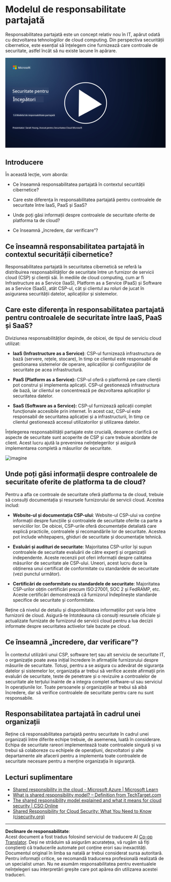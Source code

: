 <!--
CO_OP_TRANSLATOR_METADATA:
{
  "original_hash": "a48db640d80c786b928ca178c414f084",
  "translation_date": "2025-09-04T00:28:43+00:00",
  "source_file": "1.6 Shared responsibility model.md",
  "language_code": "ro"
}
-->
# Modelul de responsabilitate partajată

Responsabilitatea partajată este un concept relativ nou în IT, apărut odată cu dezvoltarea tehnologiilor de cloud computing. Din perspectiva securității cibernetice, este esențial să înțelegem cine furnizează care controale de securitate, astfel încât să nu existe lacune în apărare.

[![Urmărește videoclipul](../../translated_images/1-6_placeholder.e5f314ee81b946d2e99745a3aa36e96432cc432ceaf4b20df35aa84d62ce2408.ro.png)](https://learn-video.azurefd.net/vod/player?id=20bf114b-e90d-428e-ae62-81aa9e9a7175)

## Introducere

În această lecție, vom aborda:

 - Ce înseamnă responsabilitatea partajată în contextul securității cibernetice?
   
 - Care este diferența în responsabilitatea partajată pentru controalele de securitate
   între IaaS, PaaS și SaaS?

 - Unde poți găsi informații despre controalele de securitate oferite de platforma ta de cloud?

 - Ce înseamnă „încredere, dar verificare”?

## Ce înseamnă responsabilitatea partajată în contextul securității cibernetice?

Responsabilitatea partajată în securitatea cibernetică se referă la distribuirea responsabilităților de securitate între un furnizor de servicii cloud (CSP) și clienții săi. În mediile de cloud computing, cum ar fi Infrastructure as a Service (IaaS), Platform as a Service (PaaS) și Software as a Service (SaaS), atât CSP-ul, cât și clientul au roluri de jucat în asigurarea securității datelor, aplicațiilor și sistemelor.

## Care este diferența în responsabilitatea partajată pentru controalele de securitate între IaaS, PaaS și SaaS?

Diviziunea responsabilităților depinde, de obicei, de tipul de serviciu cloud utilizat:

 - **IaaS (Infrastructure as a Service)**: CSP-ul furnizează infrastructura de bază (servere, rețele, stocare), în timp ce clientul este responsabil de gestionarea sistemelor de operare, aplicațiilor și configurațiilor de securitate pe acea infrastructură.
   
 - **PaaS (Platform as a Service):** CSP-ul oferă o platformă pe care clienții pot construi și implementa aplicații. CSP-ul gestionează infrastructura de bază, iar clientul se concentrează pe dezvoltarea aplicațiilor și securitatea datelor.

 - **SaaS (Software as a Service):** CSP-ul furnizează aplicații complet funcționale accesibile prin internet. În acest caz, CSP-ul este responsabil de securitatea aplicației și a infrastructurii, în timp ce clientul gestionează accesul utilizatorilor și utilizarea datelor.

Înțelegerea responsabilității partajate este crucială, deoarece clarifică ce aspecte de securitate sunt acoperite de CSP și care trebuie abordate de client. Acest lucru ajută la prevenirea neînțelegerilor și asigură implementarea completă a măsurilor de securitate.

![imagine](https://github.com/microsoft/Security-101/assets/139931591/7229a633-ec03-44d3-aa74-6c9810f5c47b)

## Unde poți găsi informații despre controalele de securitate oferite de platforma ta de cloud?

Pentru a afla ce controale de securitate oferă platforma ta de cloud, trebuie să consulți documentația și resursele furnizorului de servicii cloud. Acestea includ:

 - **Website-ul și documentația CSP-ului**: Website-ul CSP-ului va conține informații despre funcțiile și controalele de securitate oferite ca parte a serviciilor lor. De obicei, CSP-urile oferă documentație detaliată care explică practicile, controalele și recomandările lor de securitate. Acestea pot include whitepapers, ghiduri de securitate și documentație tehnică.
   
 - **Evaluări și audituri de securitate**: Majoritatea CSP-urilor își supun controalele de securitate evaluării de către experți și organizații independente. Aceste recenzii pot oferi informații despre calitatea măsurilor de securitate ale CSP-ului. Uneori, acest lucru duce la obținerea unui certificat de conformitate cu standardele de securitate (vezi punctul următor).
   
 - **Certificări de conformitate cu standardele de securitate**: Majoritatea CSP-urilor obțin certificări precum ISO:27001, SOC 2 și FedRAMP, etc. Aceste certificări demonstrează că furnizorul îndeplinește standarde specifice de securitate și conformitate.

Reține că nivelul de detaliu și disponibilitatea informațiilor pot varia între furnizorii de cloud. Asigură-te întotdeauna că consulți resursele oficiale și actualizate furnizate de furnizorul de servicii cloud pentru a lua decizii informate despre securitatea activelor tale bazate pe cloud.

## Ce înseamnă „încredere, dar verificare”?

În contextul utilizării unui CSP, software terț sau alt serviciu de securitate IT, o organizație poate avea inițial încredere în afirmațiile furnizorului despre măsurile de securitate. Totuși, pentru a se asigura cu adevărat de siguranța datelor și sistemelor lor, organizația ar trebui să verifice aceste afirmații prin evaluări de securitate, teste de penetrare și o revizuire a controalelor de securitate ale terțului înainte de a integra complet software-ul sau serviciul în operațiunile lor. Toate persoanele și organizațiile ar trebui să aibă încredere, dar să verifice controalele de securitate pentru care nu sunt responsabile.

## Responsabilitatea partajată în cadrul unei organizații

Reține că responsabilitatea partajată pentru securitate în cadrul unei organizații între diferite echipe trebuie, de asemenea, luată în considerare. Echipa de securitate rareori implementează toate controalele singură și va trebui să colaboreze cu echipele de operațiuni, dezvoltatori și alte departamente ale afacerii pentru a implementa toate controalele de securitate necesare pentru a menține organizația în siguranță.

## Lecturi suplimentare

- [Shared responsibility in the cloud - Microsoft Azure | Microsoft Learn](https://learn.microsoft.com/azure/security/fundamentals/shared-responsibility?WT.mc_id=academic-96948-sayoung)
- [What is shared responsibility model? – Definition from TechTarget.com](https://www.techtarget.com/searchcloudcomputing/definition/shared-responsibility-model)
- [The shared responsibility model explained and what it means for cloud security | CSO Online](https://www.csoonline.com/article/570779/the-shared-responsibility-model-explained-and-what-it-means-for-cloud-security.html)
- [Shared Responsibility for Cloud Security: What You Need to Know (cisecurity.org)](https://www.cisecurity.org/insights/blog/shared-responsibility-cloud-security-what-you-need-to-know)

---

**Declinare de responsabilitate**:  
Acest document a fost tradus folosind serviciul de traducere AI [Co-op Translator](https://github.com/Azure/co-op-translator). Deși ne străduim să asigurăm acuratețea, vă rugăm să fiți conștienți că traducerile automate pot conține erori sau inexactități. Documentul original în limba sa natală ar trebui considerat sursa autoritară. Pentru informații critice, se recomandă traducerea profesională realizată de un specialist uman. Nu ne asumăm responsabilitatea pentru eventualele neînțelegeri sau interpretări greșite care pot apărea din utilizarea acestei traduceri.
